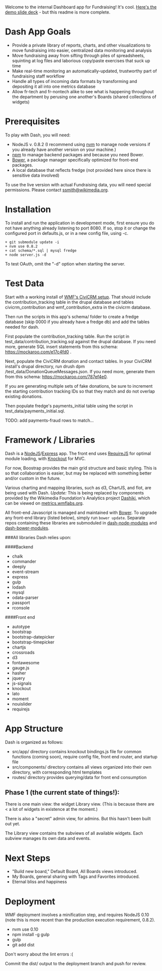 Welcome to the internal Dashboard app for Fundraising!
It's cool. [Here's the demo slide deck](http://slides.com/sherahsmith/dash) - but this readme is more complete.

Dash App Goals
==============

+ Provide a private library of reports, charts, and other visualizations to move fundraising into easier, centralized data monitoring and analysis
+ Move fundraising away from sifting through piles of spreadsheets, squinting at log files and laborious copy/paste exercises that suck up time
+ Make real-time monitoring an automatically-updated, trustworthy part of fundraising staff workflow
+ Handle all types of incoming data formats by transforming and depositing it all into one metrics database
+ Allow fr-tech and fr-nontech alike to see what is happening throughout the department by perusing one another's Boards (shared collections of widgets)

Prerequisites
=============

To play with Dash, you will need:

+ NodeJS v. 0.8.2 (I recommend using [nvm](https://github.com/creationix/nvm) to manage node versions if you already have another version on your machine.)
+ [npm](https://www.npmjs.org/) to manage backend packages and because you need Bower.
+ [Bower](http://bower.io/), a package manager specifically optimized for front-end packages.
+ A local database that reflects fredge (not provided here since there is sensitive data involved)

To use the live version with actual Fundraising data, you will need special permissions. Please contact ssmith@wikimedia.org.

Installation
============

To install and run the application in development mode, first ensure you do
not have anything already listening to port 8080.  If so, stop it or change
the configured port in defaults.js, or in a new config file, using -c.

```
+ git submodule update -i
+ nvm use 0.8.2
+ cat schema/*.sql | mysql fredge
+ node server.js -d
```

To test OAuth, omit the "-d" option when starting the server.

Test Data
=========

Start with a working install of [WMF's CiviCRM setup](http://git.wikimedia.org/summary/?r=wikimedia/fundraising/crm).  That should include the contribution_tracking table in the drupal database and tables civicrm_contribution and wmf_contribution_extra in the civicrm database.

Then run the scripts in this app's schema/ folder to create a fredge database (skip 0000 if you already have a fredge db) and add the tables needed for dash.

First populate the contribution_tracking table.  Run the script in test_data/contribution_tracking.sql against the drupal database.  If you need more, generate SQL insert statements from this schema: https://mockaroo.com/e17c4fd0 .

Next, populate the CiviCRM donation and contact tables.  In your CiviCRM install's drupal directory, run drush dpm <dash dir>/test_data/DonationQueueMessages.json.  If you need more, generate them from this schema: https://mockaroo.com/787ef4e0.

If you are generating multiple sets of fake donations, be sure to increment the starting contribution tracking IDs so that they match and do not overlap existing donations.

Then populate fredge's payments_initial table using the script in test_data/payments_initial.sql.

TODO: add payments-fraud rows to match...

Framework / Libraries
=====================

Dash is a [NodeJS](http://nodejs.org/)/[Express](http://expressjs.com/) app.
The front end uses [RequireJS](http://requirejs.org/) for optimal module loading, with [Knockout](http://knockoutjs.com/) for MVC.

For now, Boostrap provides the main grid structure and basic styling. This is so that collaboration is easier, but may be replaced with something better and/or custom in the future.

Various charting and mapping libraries, such as d3, ChartJS, and flot, are being used with Dash. *Update:* This is being replaced by components provided by the Wikimedia Foundation's Analytics project [Dashiki](https://github.com/wikimedia/analytics-dashiki), which can be viewed on [metrics.wmflabs.org](https://metrics.wmflabs.org/static/public/dash/).

All front-end Javascript is managed and maintained with [Bower](http://bower.io/). To upgrade any front-end library (listed below), simply run `bower update`. Separate repos containing these libraries are submoduled in [dash-node-modules](https://github.com/sherah/dash_node_modules) and [dash-bower-modules](https://github.com/sherah/dash_bower_modules).

###All libraries Dash relies upon:

####Backend

+ chalk
+ commander
+ deeply
+ event-stream
+ express
+ gulp
+ lodash
+ mysql
+ odata-parser
+ passport
+ rconsole

####Front end

+ autotype
+ bootstrap
+ bootstrap-datepicker
+ bootstrap-timepicker
+ chartjs
+ crossroads
+ d3
+ fontawesome
+ gauge.js
+ hasher
+ jquery
+ js-signals
+ knockout
+ lato
+ moment
+ nouislider
+ requirejs

App Structure
=============

Dash is organized as follows:

+ src/app/ directory contains knockout bindings.js file for common functions (coming soon), require config file, front end router, and startup file
+ src/components/ directory contains all views organized into their own directory, with corresponding html templates
+ routes/ directory provides querying/data for front end consumption

## Phase 1 (the current state of things!):
There is one main view: the widget Library view. (This is because there are < a lot of widgets in existence at the moment.)

There is also a "secret" admin view, for admins. But this hasn't been built out yet.

The Library view contains the subviews of all available widgets. Each subview manages its own data and events.

Next Steps
==========

+ "Build new board," Default Board, All Boards views introduced.
+ My Boards, general sharing with Tags and Favorites introduced.
+ Eternal bliss and happiness

Deployment
==========

WMF deployment involves a minification step, and requires NodeJS 0.10 (note this is more recent than the production execution requirement, 0.8.2).

+ nvm use 0.10
+ npm install -g gulp
+ gulp
+ git add dist

Don't worry about the lint errors :(

Commit the dist/ output to the deployment branch and push for review.
